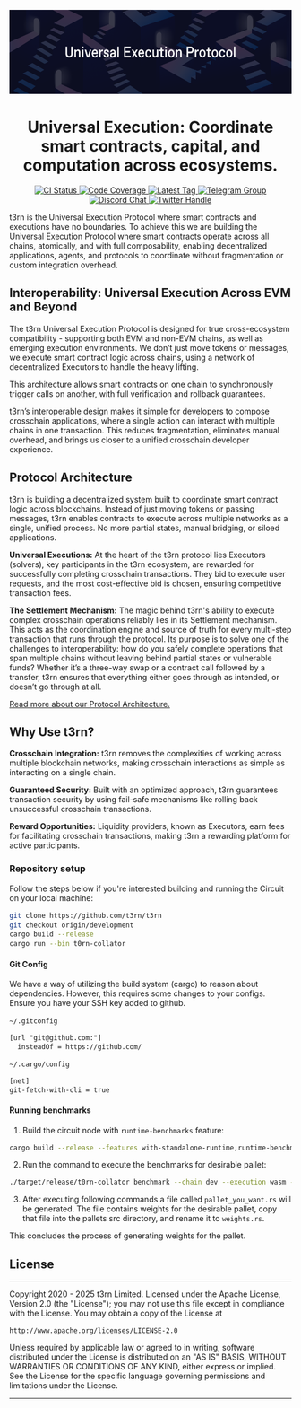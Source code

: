 <p align="center">
    <img height="150" src="./specification/assets/readme-banner.png?raw=true"/>
</p>
<h1 align="center">
Universal Execution: Coordinate smart contracts, capital, and computation across ecosystems.
</h1>

<p align="center">
  <a href="https://github.com/t3rn/t3rn/actions">
    <img src="https://img.shields.io/github/actions/workflow/status/t3rn/t3rn/circuit-build-test-ci.yml?branch=development&style=flat-square&label=CI&logo=github-actions&logoColor=white" alt="CI Status" />
  </a>
  <a href="https://codecov.io/gh/t3rn/t3rn">
    <img src="https://img.shields.io/codecov/c/github/t3rn/t3rn/development?style=flat-square&logo=codecov&logoColor=white" alt="Code Coverage" />
  </a>
  <a href="https://github.com/t3rn/t3rn/tags/">
    <img src="https://img.shields.io/github/v/tag/t3rn/t3rn?style=flat-square&label=Latest%20Tag&logo=git&logoColor=white" alt="Latest Tag" />
  </a>
  <a href="https://telegram.dog/T3RN_official">
    <img src="https://img.shields.io/endpoint?color=neon&style=flat-square&url=https%3A%2F%2Ftg.sumanjay.workers.dev%2FT3RN_official&logo=telegram&logoColor=white" alt="Telegram Group" />
  </a>
  <a href="https://discord.gg/t3rn">
    <img src="https://img.shields.io/badge/Discord-5865F2?style=flat-square&logo=discord&logoColor=white" alt="Discord Chat" />
  </a>
  <a href="https://twitter.com/t3rn_io">
    <img src="https://img.shields.io/badge/Twitter-1DA1F2?style=flat-square&logo=twitter&logoColor=white" alt="Twitter Handle" />
  </a>
</p>

t3rn is the Universal Execution Protocol where smart contracts and executions have no boundaries. To achieve this we are building the Universal Execution Protocol where smart contracts operate across all chains, atomically, and with full composability, enabling decentralized applications, agents, and protocols to coordinate without fragmentation or custom integration overhead.

## Interoperability: Universal Execution Across EVM and Beyond

The t3rn Universal Execution Protocol is designed for true cross-ecosystem compatibility - supporting both EVM and non-EVM chains, as well as emerging execution environments. We don’t just move tokens or messages, we execute smart contract logic across chains, using a network of decentralized Executors to handle the heavy lifting.

This architecture allows smart contracts on one chain to synchronously trigger calls on another, with full verification and rollback guarantees.

t3rn’s interoperable design makes it simple for developers to compose crosschain applications, where a single action can interact with multiple chains in one transaction. This reduces fragmentation, eliminates manual overhead, and brings us closer to a unified crosschain developer experience.

## Protocol Architecture

t3rn is building a decentralized system built to coordinate smart contract logic across blockchains. Instead of just moving tokens or passing messages, t3rn enables contracts to execute across multiple networks as a single, unified process. No more partial states, manual bridging, or siloed applications.

**Universal Executions:** At the heart of the t3rn protocol lies Executors (solvers), key participants in the t3rn ecosystem, are rewarded for successfully completing crosschain transactions. They bid to execute user requests, and the most cost-effective bid is chosen, ensuring competitive transaction fees.

**The Settlement Mechanism:** The magic behind t3rn's ability to execute complex crosschain operations reliably lies in its Settlement mechanism. This acts as the coordination engine and source of truth for every multi-step transaction that runs through the protocol. Its purpose is to solve one of the challenges to interoperability: how do you safely complete operations that span multiple chains without leaving behind partial states or vulnerable funds? Whether it’s a three-way swap or a contract call followed by a transfer, t3rn ensures that everything either goes through as intended, or doesn’t go through at all.

[Read more about our Protocol Architecture.](https://docs.t3rn.io/protocol-architecture)

## Why Use t3rn?

**Crosschain Integration:** t3rn removes the complexities of working across multiple blockchain networks, making crosschain interactions as simple as interacting on a single chain.

**Guaranteed Security:** Built with an optimized approach, t3rn guarantees transaction security by using fail-safe mechanisms like rolling back unsuccessful crosschain transactions.

**Reward Opportunities:** Liquidity providers, known as Executors, earn fees for facilitating crosschain transactions, making t3rn a rewarding platform for active participants.

### Repository setup

Follow the steps below if you're interested building and running the Circuit on your local machine:

```bash
git clone https://github.com/t3rn/t3rn
git checkout origin/development
cargo build --release
cargo run --bin t0rn-collator
```

#### Git Config

We have a way of utilizing the build system (cargo) to reason about dependencies. However, this requires some changes to your configs. Ensure you have your SSH key added to github.

`~/.gitconfig`

```
[url "git@github.com:"]
  insteadOf = https://github.com/
```

`~/.cargo/config`

```
[net]
git-fetch-with-cli = true
```

#### Running benchmarks

1. Build the circuit node with `runtime-benchmarks` feature:

```bash
cargo build --release --features with-standalone-runtime,runtime-benchmarks
```

2. Run the command to execute the benchmarks for desirable pallet:

```bash
./target/release/t0rn-collator benchmark --chain dev --execution wasm --wasm-execution compiled --pallet pallet_you_want --extrinsic '*' --steps 50 --repeat 20 --raw --template=./benchmarking/frame-weight-template.hbs --output .
```

3. After executing following commands a file called `pallet_you_want.rs` will be generated. The file contains weights for the desirable pallet, copy that file into the pallets src directory, and rename it to `weights.rs`.

This concludes the process of generating weights for the pallet.

## License

---

Copyright 2020 - 2025 t3rn Limited.
Licensed under the Apache License, Version 2.0 (the "License");
you may not use this file except in compliance with the License.
You may obtain a copy of the License at

    http://www.apache.org/licenses/LICENSE-2.0

Unless required by applicable law or agreed to in writing, software
distributed under the License is distributed on an "AS IS" BASIS,
WITHOUT WARRANTIES OR CONDITIONS OF ANY KIND, either express or implied.
See the License for the specific language governing permissions and
limitations under the License.

---
